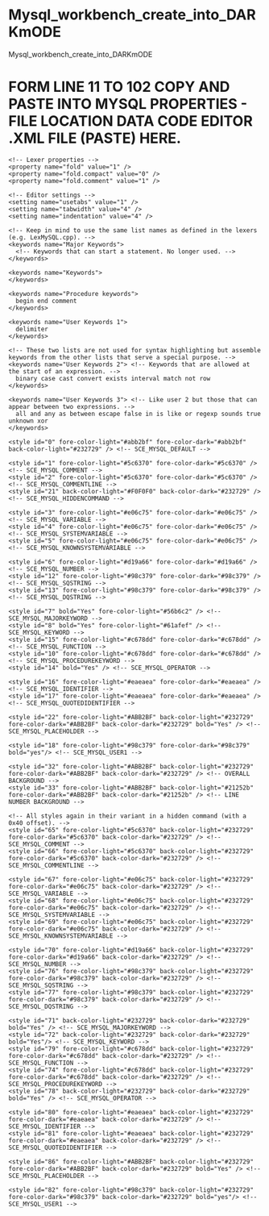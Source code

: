 # Mysql_workbench_create_into_DARKmODE
Mysql_workbench_create_into_DARKmODE
# FORM LINE 11 TO 102 COPY AND PASTE INTO MYSQL PROPERTIES - FILE LOCATION DATA CODE EDITOR .XML FILE (PASTE) HERE.
<!-- This is the base language setting. It's usually not directly used, but provides values shared by
         more specialized MySQL versions. -->
    
    <!-- Lexer properties -->
    <property name="fold" value="1" />
    <property name="fold.compact" value="0" />
    <property name="fold.comment" value="1" />

    <!-- Editor settings -->
    <setting name="usetabs" value="1" />
    <setting name="tabwidth" value="4" />
    <setting name="indentation" value="4" />

    <!-- Keep in mind to use the same list names as defined in the lexers (e.g. LexMySQL.cpp). -->
    <keywords name="Major Keywords">
      <!-- Keywords that can start a statement. No longer used. -->
    </keywords>

    <keywords name="Keywords">
    </keywords>

    <keywords name="Procedure keywords">
      begin end comment
    </keywords>

    <keywords name="User Keywords 1">
      delimiter
    </keywords>

    <!-- These two lists are not used for syntax highlighting but assemble keywords from the other lists that serve a special purpose. -->
    <keywords name="User Keywords 2"> <!-- Keywords that are allowed at the start of an expression. -->
      binary case cast convert exists interval match not row
    </keywords>

    <keywords name="User Keywords 3"> <!-- Like user 2 but those that can appear between two expressions. -->
      all and any as between escape false in is like or regexp sounds true unknown xor
    </keywords>
    
    <style id="0" fore-color-light="#abb2bf" fore-color-dark="#abb2bf" back-color-light="#232729" /> <!-- SCE_MYSQL_DEFAULT -->

    <style id="1" fore-color-light="#5c6370" fore-color-dark="#5c6370" /> <!-- SCE_MYSQL_COMMENT -->
    <style id="2" fore-color-light="#5c6370" fore-color-dark="#5c6370" /> <!-- SCE_MYSQL_COMMENTLINE -->
    <style id="21" back-color-light="#F0F0F0" back-color-dark="#232729" /> <!-- SCE_MYSQL_HIDDENCOMMAND -->

    <style id="3" fore-color-light="#e06c75" fore-color-dark="#e06c75" /> <!-- SCE_MYSQL_VARIABLE -->
    <style id="4" fore-color-light="#e06c75" fore-color-dark="#e06c75" /> <!-- SCE_MYSQL_SYSTEMVARIABLE -->
    <style id="5" fore-color-light="#e06c75" fore-color-dark="#e06c75" /> <!-- SCE_MYSQL_KNOWNSYSTEMVARIABLE -->

    <style id="6" fore-color-light="#d19a66" fore-color-dark="#d19a66" /> <!-- SCE_MYSQL_NUMBER -->
    <style id="12" fore-color-light="#98c379" fore-color-dark="#98c379" /> <!-- SCE_MYSQL_SQSTRING -->
    <style id="13" fore-color-light="#98c379" fore-color-dark="#98c379" /> <!-- SCE_MYSQL_DQSTRING -->

    <style id="7" bold="Yes" fore-color-light="#56b6c2" /> <!-- SCE_MYSQL_MAJORKEYWORD -->
    <style id="8" bold="Yes" fore-color-light="#61afef" /> <!-- SCE_MYSQL_KEYWORD -->
    <style id="15" fore-color-light="#c678dd" fore-color-dark="#c678dd" /> <!-- SCE_MYSQL_FUNCTION -->
    <style id="10" fore-color-light="#c678dd" fore-color-dark="#c678dd" /> <!-- SCE_MYSQL_PROCEDUREKEYWORD -->
    <style id="14" bold="Yes" /> <!-- SCE_MYSQL_OPERATOR -->

    <style id="16" fore-color-light="#eaeaea" fore-color-dark="#eaeaea" /> <!-- SCE_MYSQL_IDENTIFIER -->
    <style id="17" fore-color-light="#eaeaea" fore-color-dark="#eaeaea" /> <!-- SCE_MYSQL_QUOTEDIDENTIFIER -->

    <style id="22" fore-color-light="#ABB2BF" back-color-light="#232729" fore-color-dark="#ABB2BF" back-color-dark="#232729" bold="Yes" /> <!-- SCE_MYSQL_PLACEHOLDER -->

    <style id="18" fore-color-light="#98c379" fore-color-dark="#98c379" bold="yes"/> <!-- SCE_MYSQL_USER1 -->

    <style id="32" fore-color-light="#ABB2BF" back-color-light="#232729" fore-color-dark="#ABB2BF" back-color-dark="#232729" /> <!-- OVERALL BACKGROUND -->
    <style id="33" fore-color-light="#ABB2BF" back-color-light="#21252b" fore-color-dark="#ABB2BF" back-color-dark="#21252b" /> <!-- LINE NUMBER BACKGROUND -->

    <!-- All styles again in their variant in a hidden command (with a 0x40 offset). -->
    <style id="65" fore-color-light="#5c6370" back-color-light="#232729" fore-color-dark="#5c6370" back-color-dark="#232729" /> <!-- SCE_MYSQL_COMMENT -->
    <style id="66" fore-color-light="#5c6370" back-color-light="#232729" fore-color-dark="#5c6370" back-color-dark="#232729" /> <!-- SCE_MYSQL_COMMENTLINE -->

    <style id="67" fore-color-light="#e06c75" back-color-light="#232729" fore-color-dark="#e06c75" back-color-dark="#232729" /> <!-- SCE_MYSQL_VARIABLE -->
    <style id="68" fore-color-light="#e06c75" back-color-light="#232729" fore-color-dark="#e06c75" back-color-dark="#232729" /> <!-- SCE_MYSQL_SYSTEMVARIABLE -->
    <style id="69" fore-color-light="#e06c75" back-color-light="#232729" fore-color-dark="#e06c75" back-color-dark="#232729" /> <!-- SCE_MYSQL_KNOWNSYSTEMVARIABLE -->

    <style id="70" fore-color-light="#d19a66" back-color-light="#232729" fore-color-dark="#d19a66" back-color-dark="#232729" /> <!-- SCE_MYSQL_NUMBER -->
    <style id="76" fore-color-light="#98c379" back-color-light="#232729" fore-color-dark="#98c379" back-color-dark="#232729" /> <!-- SCE_MYSQL_SQSTRING -->
    <style id="77" fore-color-light="#98c379" back-color-light="#232729" fore-color-dark="#98c379" back-color-dark="#232729" /> <!-- SCE_MYSQL_DQSTRING -->

    <style id="71" back-color-light="#232729" back-color-dark="#232729" bold="Yes" /> <!-- SCE_MYSQL_MAJORKEYWORD -->
    <style id="72" back-color-light="#232729" back-color-dark="#232729" bold="Yes"/> <!-- SCE_MYSQL_KEYWORD -->
    <style id="79" fore-color-light="#c678dd" back-color-light="#232729" fore-color-dark="#c678dd" back-color-dark="#232729" /> <!-- SCE_MYSQL_FUNCTION -->
    <style id="74" fore-color-light="#c678dd" back-color-light="#232729" fore-color-dark="#c678dd" back-color-dark="#232729" /> <!-- SCE_MYSQL_PROCEDUREKEYWORD -->
    <style id="78" back-color-light="#232729" back-color-dark="#232729" bold="Yes" /> <!-- SCE_MYSQL_OPERATOR -->

    <style id="80" fore-color-light="#eaeaea" back-color-light="#232729" fore-color-dark="#eaeaea" back-color-dark="#232729" /> <!-- SCE_MYSQL_IDENTIFIER -->
    <style id="81" fore-color-light="#eaeaea" back-color-light="#232729" fore-color-dark="#eaeaea" back-color-dark="#232729" /> <!-- SCE_MYSQL_QUOTEDIDENTIFIER -->

    <style id="86" fore-color-light="#ABB2BF" back-color-light="#232729" fore-color-dark="#ABB2BF" back-color-dark="#232729" bold="Yes" /> <!-- SCE_MYSQL_PLACEHOLDER -->

    <style id="82" fore-color-light="#98c379" back-color-light="#232729" fore-color-dark="#98c379" back-color-dark="#232729" bold="yes"/> <!-- SCE_MYSQL_USER1 -->

